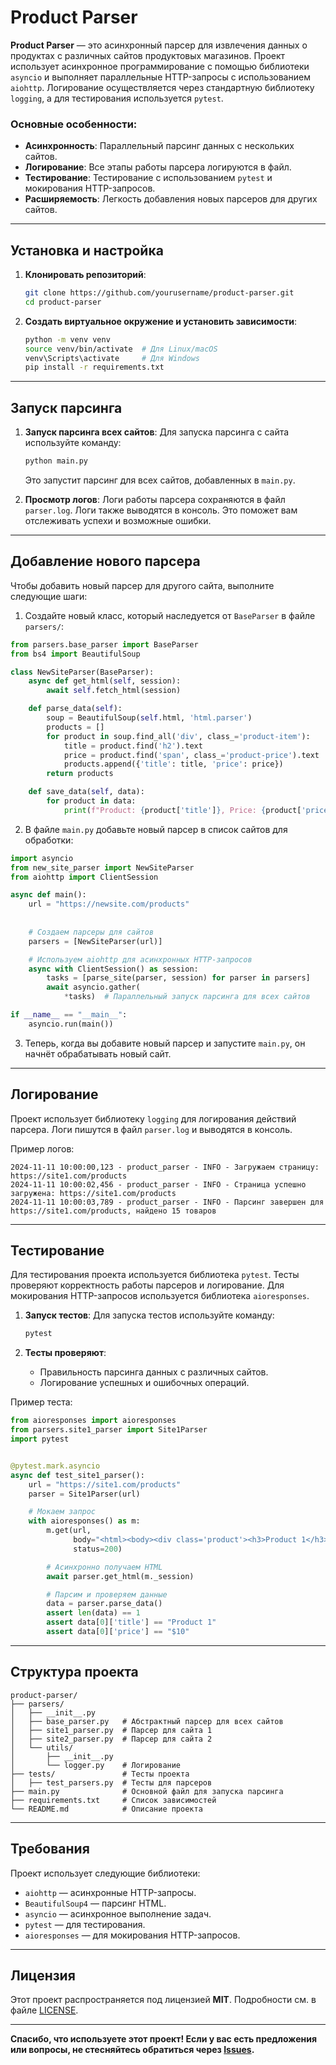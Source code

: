 # Product Parser

**Product Parser** — это асинхронный парсер для извлечения данных о продуктах с различных сайтов продуктовых магазинов. Проект использует асинхронное программирование с помощью библиотеки `asyncio` и выполняет параллельные HTTP-запросы с использованием `aiohttp`. Логирование осуществляется через стандартную библиотеку `logging`, а для тестирования используется `pytest`.

### Основные особенности:
- **Асинхронность**: Параллельный парсинг данных с нескольких сайтов.
- **Логирование**: Все этапы работы парсера логируются в файл.
- **Тестирование**: Тестирование с использованием `pytest` и мокирования HTTP-запросов.
- **Расширяемость**: Легкость добавления новых парсеров для других сайтов.

---

## Установка и настройка

1. **Клонировать репозиторий**:
    ```bash
    git clone https://github.com/yourusername/product-parser.git
    cd product-parser
    ```

2. **Создать виртуальное окружение и установить зависимости**:
    ```bash
    python -m venv venv
    source venv/bin/activate  # Для Linux/macOS
    venv\Scripts\activate     # Для Windows
    pip install -r requirements.txt
    ```

---

## Запуск парсинга

1. **Запуск парсинга всех сайтов**:
    Для запуска парсинга с сайта используйте команду:
    ```bash
    python main.py
    ```
    Это запустит парсинг для всех сайтов, добавленных в `main.py`.

2. **Просмотр логов**:
    Логи работы парсера сохраняются в файл `parser.log`. Логи также выводятся в консоль. Это поможет вам отслеживать успехи и возможные ошибки.

---

## Добавление нового парсера

Чтобы добавить новый парсер для другого сайта, выполните следующие шаги:

1. Создайте новый класс, который наследуется от `BaseParser` в файле `parsers/`:
```python
from parsers.base_parser import BaseParser
from bs4 import BeautifulSoup

class NewSiteParser(BaseParser):
    async def get_html(self, session):
        await self.fetch_html(session)

    def parse_data(self):
        soup = BeautifulSoup(self.html, 'html.parser')
        products = []
        for product in soup.find_all('div', class_='product-item'):
            title = product.find('h2').text
            price = product.find('span', class_='product-price').text
            products.append({'title': title, 'price': price})
        return products

    def save_data(self, data):
        for product in data:
            print(f"Product: {product['title']}, Price: {product['price']}")
```

2. В файле `main.py` добавьте новый парсер в список сайтов для обработки:
```python
import asyncio
from new_site_parser import NewSiteParser
from aiohttp import ClientSession

async def main():
    url = "https://newsite.com/products"
    
   
    # Создаем парсеры для сайтов
    parsers = [NewSiteParser(url)]

    # Используем aiohttp для асинхронных HTTP-запросов
    async with ClientSession() as session:
        tasks = [parse_site(parser, session) for parser in parsers]
        await asyncio.gather(
            *tasks)  # Параллельный запуск парсинга для всех сайтов

if __name__ == "__main__":
    asyncio.run(main())
```

3. Теперь, когда вы добавите новый парсер и запустите `main.py`, он начнёт обрабатывать новый сайт.

---

## Логирование

Проект использует библиотеку `logging` для логирования действий парсера. Логи пишутся в файл `parser.log` и выводятся в консоль.

Пример логов:
```
2024-11-11 10:00:00,123 - product_parser - INFO - Загружаем страницу: https://site1.com/products
2024-11-11 10:00:02,456 - product_parser - INFO - Страница успешно загружена: https://site1.com/products
2024-11-11 10:00:03,789 - product_parser - INFO - Парсинг завершен для https://site1.com/products, найдено 15 товаров
```

---

## Тестирование

Для тестирования проекта используется библиотека `pytest`. Тесты проверяют корректность работы парсеров и логирование. Для мокирования HTTP-запросов используется библиотека `aioresponses`.

1. **Запуск тестов**:
    Для запуска тестов используйте команду:
    ```bash
    pytest
    ```

2. **Тесты проверяют**:
   - Правильность парсинга данных с различных сайтов.
   - Логирование успешных и ошибочных операций.

Пример теста:

```python
from aioresponses import aioresponses
from parsers.site1_parser import Site1Parser
import pytest


@pytest.mark.asyncio
async def test_site1_parser():
    url = "https://site1.com/products"
    parser = Site1Parser(url)

    # Мокаем запрос
    with aioresponses() as m:
        m.get(url,
              body="<html><body><div class='product'><h3>Product 1</h3><span class='price'>$10</span></div></body></html>",
              status=200)

        # Асинхронно получаем HTML
        await parser.get_html(m._session)

        # Парсим и проверяем данные
        data = parser.parse_data()
        assert len(data) == 1
        assert data[0]['title'] == "Product 1"
        assert data[0]['price'] == "$10"
```

---

## Структура проекта

```
product-parser/
├── parsers/
│   ├── __init__.py
│   ├── base_parser.py   # Абстрактный парсер для всех сайтов
│   ├── site1_parser.py  # Парсер для сайта 1
│   ├── site2_parser.py  # Парсер для сайта 2
│   └── utils/
│       ├── __init__.py
│       └── logger.py    # Логирование
├── tests/               # Тесты проекта
│   ├── test_parsers.py  # Тесты для парсеров
├── main.py              # Основной файл для запуска парсинга
├── requirements.txt     # Список зависимостей
└── README.md            # Описание проекта
```

---

## Требования

Проект использует следующие библиотеки:

- `aiohttp` — асинхронные HTTP-запросы.
- `BeautifulSoup4` — парсинг HTML.
- `asyncio` — асинхронное выполнение задач.
- `pytest` — для тестирования.
- `aioresponses` — для мокирования HTTP-запросов.

---

## Лицензия

Этот проект распространяется под лицензией **MIT**. Подробности см. в файле [LICENSE](LICENSE).

---

**Спасибо, что используете этот проект! Если у вас есть предложения или вопросы, не стесняйтесь обратиться через [Issues](https://github.com/yourusername/product-parser/issues).**
